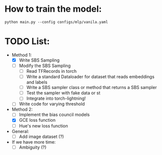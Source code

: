 # How to train the model:

```
python main.py --config configs/mlp/vanila.yaml
```
# TODO List:
- Method 1:
    - [x] Write SBS Sampling 
    - [ ] Modify the SBS Sampling 
        - [ ] Read TFRecords in torch
        - [ ] Write a standard Dataloader for dataset that reads embeddings and labels
        - [ ] Write a SBS sampler class or method that returns a SBS sampler
        - [ ] Test the sampler with fake data or st
        - [ ] Integrate into torch-lightning! 
    - [ ] Write code for varying threshold  
- Method 2:
    - [ ] Implement the bias council models  
    - [x] GCE loss function
    - [ ] Hue's new loss function 
- General:
    - [ ] Add image dataset (?)  
- If we have more time:
    - [ ] Ambiguity (?)